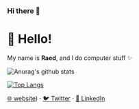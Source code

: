 ### Hi there 👋

# 👋 Hello!

My name is **Raed**, and I do computer stuff ✨


![Anurag's github stats](https://github-readme-stats.vercel.app/api?username=RaedsLab&show_icons=true&theme=synthwave)

[![Top Langs](https://github-readme-stats.vercel.app/api/top-langs/?username=RaedsLab&layout=compact)]()



[🌐 website](https://raed.dev)) · [🐦 Twitter](https://twitter.com/Raed667) · [👔 LinkedIn](https://www.linkedin.com/in/raed-chammam/)


